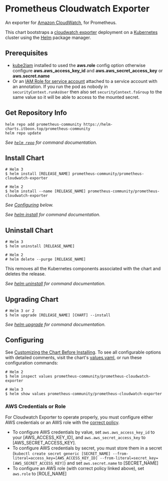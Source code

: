 # Prometheus Cloudwatch Exporter

An exporter for [Amazon CloudWatch](http://aws.amazon.com/cloudwatch/), for Prometheus.

This chart bootstraps a [cloudwatch exporter](http://github.com/prometheus/cloudwatch_exporter) deployment on a [Kubernetes](http://kubernetes.io) cluster using the [Helm](https://helm.sh) package manager.

## Prerequisites

- [kube2iam](../../stable/kube2iam) installed to used the **aws.role** config option otherwise configure **aws.aws_access_key_id** and **aws.aws_secret_access_key** or **aws.secret.name**
- Or an [IAM Role for service account](https://aws.amazon.com/blogs/opensource/introducing-fine-grained-iam-roles-service-accounts/) attached to a service account with an annotation. If you run the pod as nobody in `securityContext.runAsUser` then also set `securityContext.fsGroup` to the same value so it will be able to access to the mounted secret.

## Get Repository Info

```console
helm repo add prometheus-community https://helm-charts.itboon.top/prometheus-community
helm repo update
```

_See [`helm repo`](https://helm.sh/docs/helm/helm_repo/) for command documentation._

## Install Chart

```console
# Helm 3
$ helm install [RELEASE_NAME] prometheus-community/prometheus-cloudwatch-exporter

# Helm 2
$ helm install --name [RELEASE_NAME] prometheus-community/prometheus-cloudwatch-exporter
```

_See [Configuring](#configuring) below._

_See [helm install](https://helm.sh/docs/helm/helm_install/) for command documentation._

## Uninstall Chart

```console
# Helm 3
$ helm uninstall [RELEASE_NAME]

# Helm 2
# helm delete --purge [RELEASE_NAME]
```

This removes all the Kubernetes components associated with the chart and deletes the release.

_See [helm uninstall](https://helm.sh/docs/helm/helm_uninstall/) for command documentation._

## Upgrading Chart

```console
# Helm 3 or 2
$ helm upgrade [RELEASE_NAME] [CHART] --install
```

_See [helm upgrade](https://helm.sh/docs/helm/helm_upgrade/) for command documentation._

## Configuring

See [Customizing the Chart Before Installing](https://helm.sh/docs/intro/using_helm/#customizing-the-chart-before-installing). To see all configurable options with detailed comments, visit the chart's [values.yaml](./values.yaml), or run these configuration commands:

```console
# Helm 2
$ helm inspect values prometheus-community/prometheus-cloudwatch-exporter

# Helm 3
$ helm show values prometheus-community/prometheus-cloudwatch-exporter
```

### AWS Credentials or Role

For Cloudwatch Exporter to operate properly, you must configure either AWS credentials or an AWS role with the [correct policy](https://github.com/prometheus/cloudwatch_exporter#credentials-and-permissions).

- To configure AWS credentials by value, set `aws.aws_access_key_id` to your [AWS_ACCESS_KEY_ID], and `aws.aws_secret_access_key` to [AWS_SECRET_ACCESS_KEY].
- To configure AWS credentials by secret, you must store them in a secret (`kubectl create secret generic [SECRET_NAME] --from-literal=access_key=[AWS_ACCESS_KEY_ID] --from-literal=secret_key=[AWS_SECRET_ACCESS_KEY]`) and set `aws.secret.name` to [SECRET_NAME]
- To configure an AWS role (with correct policy linked above), set `aws.role` to [ROLE_NAME]
